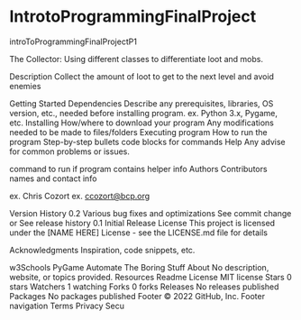 # IntrotoProgrammingFinalProject
introToProgrammingFinalProjectP1

The Collector:
Using different classes to differentiate loot and mobs.

Description
Collect the amount of loot to get to the next level and avoid enemies 

Getting Started
Dependencies
Describe any prerequisites, libraries, OS version, etc., needed before installing program.
ex. Python 3.x, Pygame, etc.
Installing
How/where to download your program
Any modifications needed to be made to files/folders
Executing program
How to run the program
Step-by-step bullets
code blocks for commands
Help
Any advise for common problems or issues.

command to run if program contains helper info
Authors
Contributors names and contact info

ex. Chris Cozort
ex. ccozort@bcp.org

Version History
0.2
Various bug fixes and optimizations
See commit change or See release history
0.1
Initial Release
License
This project is licensed under the [NAME HERE] License - see the LICENSE.md file for details

Acknowledgments
Inspiration, code snippets, etc.

w3Schools
PyGame
Automate The Boring Stuff
About
No description, website, or topics provided.
Resources
 Readme
License
 MIT license
Stars
 0 stars
Watchers
 1 watching
Forks
 0 forks
Releases
No releases published
Packages
No packages published
Footer
© 2022 GitHub, Inc.
Footer navigation
Terms
Privacy
Secu
